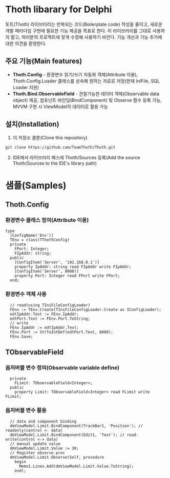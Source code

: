 # Thoth libarary for Delphi

토트(Thoth) 라이브러리는 반복되는 코드(Boilerplate code) 작성을 줄이고, 새로운 개발 패러다임 구현에 필요한 기능 제공을 목표로 한다.
이 라이브러리를 그대로 사용하지 말고, 여러분의 프로젝트에 맞게 수정해 사용하기 바란다.
기능 개선과 기능 추가에 대한 의견을 환영한다.

## 주요 기능(Main features)
* **Thoth.Config** - 환경변수 읽기/쓰기 자동화 객체(Attribute 이용), Thoth.Config.Loader 클래스를 상속해 원하는 자료로 저장(현재 IniFile, SQL Loader 지원)
* **Thoth.Bind.ObservableField** - 관찰가능한 데이터 객체(Observable data object) 제공, 컴포넌트 바인딩(BindComponent) 및 Observe 함수 등록 가능, MVVM 구현 시 ViewModel의 데이터로 활용 가능

## 설치(Installation)
1. 이 저장소 클론(Clone this repository)
```
git clone https://github.com/TeamThoth/Thoth.git
```
2. IDE에서 라이브러리 패스에 Thoth/Sources 등록(Add the source Thoth/Sources to the IDE's library path)

# 샘플(Samples)
## Thoth.Config
### 환경변수 클래스 정의(Attribute 이용)
```
type
  [ConfigName('Env')]
  TEnv = class(TThothConfig)
  private
    FPort: Integer;
    FIpAddr: string;
  public
    [ConfigItem('Server', '192.168.0.1')]
    property IpAddr: string read FIpAddr write FIpAddr;
    [ConfigItem('Server', 8080)]
    property Port: Integer read FPort write FPort;
  end;
```
### 환경변수 객체 사용
```
  // read(using TIniFileConfigLoader)
  FEnv := TEnv.Create(TIniFileConfigLoader.Create as IConfigLoader);
  edtIpAddr.Text := FEnv.IpAddr;
  edtPort.Text := FEnv.Port.ToString;
  // write
  FEnv.IpAddr := edtIpAddr.Text;
  FEnv.Port := StrToIntDef(edtPort.Text, 8080);
  FEnv.Save;
```

## TObservableField<T>
### 옵저버블 변수 정의(Observable variable define)
```
  private
    FLimit: TObservableField<Integer>;
  public
    property Limit: TObservableField<Integer> read FLimit write FLimit;
```
### 옵저버블 변수 활용
```
  // data and component binding
  dmViewModel.Limit.BindComponent(TrackBar1, 'Position'); // readonly(control <- data)
  dmViewModel.Limit.BindComponent(Edit1, 'Text'); // read-write(control <-> data)
  // manual update value
  dmViewModel.Limit.Value := 30;
  // Register observe proc
  dmViewModel.Limit.Observe(Self, procedure
    begin
      Memo1.Lines.Add(dmViewModel.Limit.Value.ToString);
    end);
```
